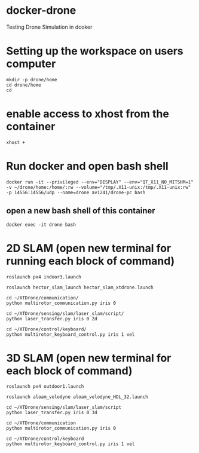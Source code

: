 # docker-drone
Testing Drone Simulation in dcoker

# Setting up the workspace on users computer

    mkdir -p drone/home
    cd drone/home
    cd

   # enable access to xhost from the container
    xhost +

   # Run docker and open bash shell

    docker run -it --privileged --env="DISPLAY" --env="QT_X11_NO_MITSHM=1" -v ~/drone/home:/home/:rw --volume="/tmp/.X11-unix:/tmp/.X11-unix:rw" -p 14556:14556/udp --name=drone avi241/drone-pc bash
    
   ## open a new bash shell of this container
   
    docker exec -it drone bash
    
   # 2D SLAM (open new terminal for running each block of command)
    
    roslaunch px4 indoor3.launch 
    
    roslaunch hector_slam_launch hector_slam_xtdrone.launch
    
    cd ~/XTDrone/communication/
    python multirotor_communication.py iris 0
    
    cd ~/XTDrone/sensing/slam/laser_slam/script/
    python laser_transfer.py iris 0 2d
    
    cd ~/XTDrone/control/keyboard/
    python multirotor_keyboard_control.py iris 1 vel


   # 3D SLAM  (open new terminal for each block of command)

    roslaunch px4 outdoor1.launch
    
    roslaunch aloam_velodyne aloam_velodyne_HDL_32.launch
    
    cd ~/XTDrone/sensing/slam/laser_slam/script
    python laser_transfer.py iris 0 3d
    
    cd ~/XTDrone/communication
    python multirotor_communication.py iris 0 
    
    cd ~/XTDrone/control/keyboard
    python multirotor_keyboard_control.py iris 1 vel


